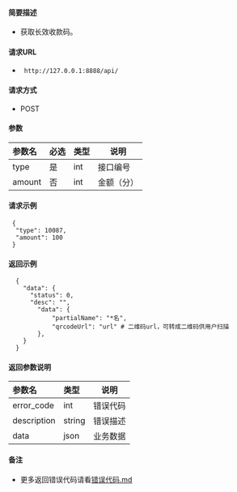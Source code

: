 
#### 简要描述

- 获取长效收款码。

#### 请求URL
- ` http://127.0.0.1:8888/api/`
  
#### 请求方式
- POST 

#### 参数

| 参数名    | 必选 | 类型  | 说明    |   
|:-------|:---|:----|-------|   
| type   | 是  | int | 接口编号  |   
| amount | 否  | int | 金额（分） |   

#### 请求示例

```
 {
  "type": 10087,
  "amount": 100
 } 
```

#### 返回示例 

``` 
  {
    "data": {
      "status": 0,
      "desc": "",
        "data": {
            "partialName": "*名",
            "qrcodeUrl": "url" # 二维码url，可转成二维码供用户扫描
        },
    }
  }
```

#### 返回参数说明 

| 参数名         | 类型     | 说明   |   
|:------------|:-------|------|   
| error_code  | int    | 错误代码 |   
| description | string | 错误描述 |   
| data        | json   | 业务数据 |   

#### 备注 

- 更多返回错误代码请看[错误代码.md](../错误代码.md)








